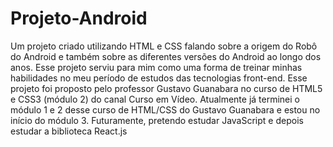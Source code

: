 # Projeto-Android
Um projeto criado utilizando HTML e CSS falando sobre a origem do Robô do Android e também sobre as diferentes versões do Android ao longo dos anos. Esse projeto serviu para mim como uma forma de treinar minhas habilidades no meu período de estudos das tecnologias front-end.
Esse projeto foi proposto pelo professor Gustavo Guanabara no curso de HTML5 e CSS3 (módulo 2) do canal Curso em Vídeo. Atualmente já terminei o módulo 1 e 2 desse curso de HTML/CSS do Gustavo Guanabara e estou no início do módulo 3. Futuramente, pretendo estudar JavaScript e depois estudar a biblioteca React.js
